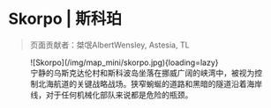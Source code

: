 # Skorpo | 斯科珀

> 页面贡献者：桀氓AlbertWensley, Astesia, TL

<figure markdown>
  ![Skorpo](/img/map_mini/skorpo.jpg){loading=lazy}
  <figcaption>宁静的乌斯克达伦村和斯科波岛坐落在挪威广阔的峡湾中，被视为控制北海航道的关键战略战场。狭窄蜿蜒的道路和黑暗的隧道沿着海岸线，对于任何机械化部队来说都是危险的瓶颈。</figcaption>
</figure>